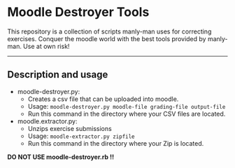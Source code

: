 # **Moodle Destroyer Tools**

This repository is a collection of scripts manly-man uses for correcting exercises. Conquer the moodle world with the best tools provided by manly-man. Use at own risk!

---
## Description and usage

* moodle-destroyer.py:
  - Creates a csv file that can be uploaded into moodle.
  - Usage: `moodle-destroyer.py moodle-file grading-file output-file`
  - Run this command in the directory where your CSV files are located.
* moodle.extractor.py:
  - Unzips exercise submissions
  - Usage: `moodle-extractor.py zipfile`
  - Run this command in the directory where your Zip is located.
  
**DO NOT USE moodle-destroyer.rb !!**
